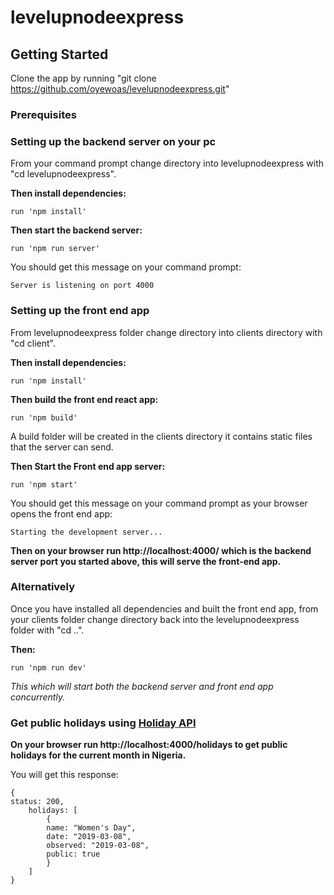 # levelupnodeexpress


## Getting Started

Clone the app by running "git clone https://github.com/oyewoas/levelupnodeexpress.git"

### Prerequisites


### Setting up the backend server on your pc

From your command prompt change directory into levelupnodeexpress with "cd levelupnodeexpress".

**Then install dependencies:**
```
run 'npm install' 
```

**Then start the backend server:**
```
run 'npm run server' 
```

You should get this message on your command prompt:
```
Server is listening on port 4000
```

### Setting up the front end app

From levelupnodeexpress folder change directory into clients directory with "cd client".

**Then install dependencies:**
```
run 'npm install' 
```

**Then build the front end react app:**
```
run 'npm build' 
```

A build folder will be created in the clients directory it contains static files that the server can send.

**Then Start the Front end app server:**
```
run 'npm start' 
```

You should get this message on your command prompt as your browser opens the front end app:

```
Starting the development server...
```

**Then on your browser run http://localhost:4000/ which is the backend server port you started above, this will serve the front-end app.**

### Alternatively

Once you have installed all dependencies and built the front end app, from your clients folder change directory back into the levelupnodeexpress folder with "cd ..".

**Then:**

```
run 'npm run dev' 
```

*This which will start both the backend server and front end app concurrently.*


### Get public holidays using [Holiday API](https://holidayapi.com/)

**On your browser run http://localhost:4000/holidays to get public holidays for the current month in Nigeria.**

You will get this response:
```
{
status: 200,
    holidays: [
        {
        name: "Women's Day",
        date: "2019-03-08",
        observed: "2019-03-08",
        public: true
        }
    ]
}
```